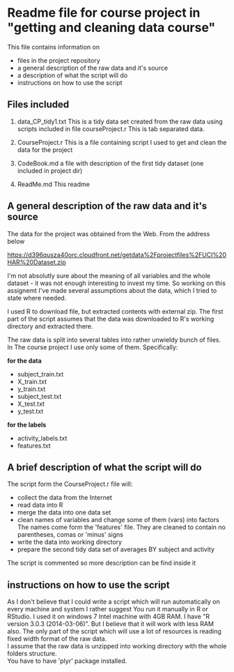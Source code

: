 Readme file for course project in "getting and cleaning data course"
========================================================
This file contains information on 

- files in the project repository
- a general description of the raw data and it's source
- a description of what the script will do
- instructions on how to use the script


Files included
-------------------------------------
1. data_CP_tidy1.txt
    This is a tidy data set created from the raw data using scripts included in
    file courseProject.r
	This is tab separated data.
2. CourseProject.r 
    This is a file containing script I used to get and clean the data for the project
    
3. CodeBook.md
    a file with description of the first tidy dataset (one included in project dir)
4. ReadMe.md
    This readme

A general description of the raw data and it's source
-----------------------------------------------------
The data for the project was obtained from the Web. From the address below

https://d396qusza40orc.cloudfront.net/getdata%2Fprojectfiles%2FUCI%20HAR%20Dataset.zip

I'm not absolutly sure about the meaning of all variables and the whole dataset - it was not enough interesting to invest my time. So working on this assignemt I've made several assumptions about the data, which I tried to state where needed.  

I used R to download file, but extracted contents with external zip. The first part of the script assumes that the data was downloaded to R's working directory and extracted there.

The raw data is split into several tables into rather unwieldy bunch of files. In The course project I use only some of them. Specifically: 

**for the data**
- subject_train.txt
- X_train.txt
- y_train.txt
- subject_test.txt
- X_test.txt
- y_test.txt

**for the labels**
- activity_labels.txt
- features.txt


A brief description of what the script will do
----------------------------------------
The script form the CourseProject.r file will:

- collect the data from the Internet
- read data into R
- merge the data into one data set 
- clean names of variables and change some of them (vars) into factors  
    The names come form the 'features' file. They are cleaned to contain no    parentheses, comas or 'minus' signs
- write the data into working directory
- prepare the second tidy data set of averages BY subject and activity

The script is commented so more description can be find inside it

instructions on how to use the script
--------------------------------------
As I don't believe that I could write a script which will run automatically on every machine and system I rather suggest You run it manually in R or RStudio. I used it on windows 7 Intel machine with 4GB RAM. I have "R version 3.0.3 (2014-03-06)".  But I believe that it will work with less RAM also. The only part of the script which will use a lot of resources is reading fixed width format of the raw data.  
I assume that the raw data is unzipped into working directory with the whole folders structure.  
You have to have 'plyr' package installed.

